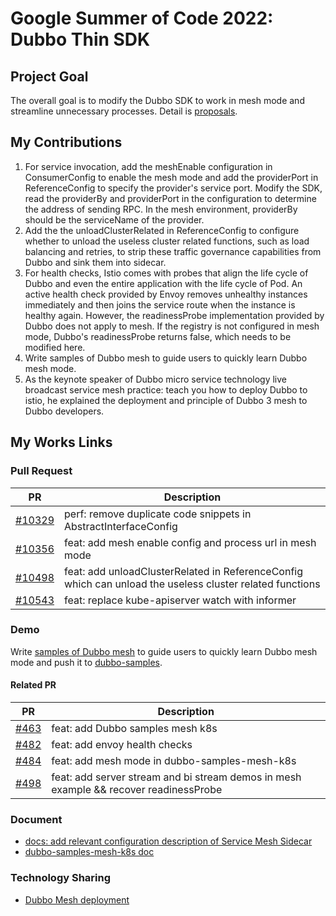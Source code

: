 # Google Summer of Code 2022: Dubbo Thin SDK

## Project Goal

The overall goal is to modify the Dubbo SDK to work in mesh mode and streamline unnecessary processes. Detail is [proposals](https://github.com/apache/dubbo-awesome/blob/master/proposals/D3.1-thinsdk-sidecar-mesh.md#background).

## My Contributions

1. For service invocation, add the meshEnable configuration in ConsumerConfig to enable the mesh mode and add the providerPort in ReferenceConfig to specify the provider's service port. Modify the SDK, read the providerBy and providerPort in the configuration to determine the address of sending RPC. In the mesh environment, providerBy should be the serviceName of the provider.
2. Add the the unloadClusterRelated in ReferenceConfig to configure whether to unload the useless cluster related functions, such as load balancing and retries, to strip these traffic governance capabilities from Dubbo and sink them into sidecar.
3. For health checks, Istio comes with probes that align the life cycle of Dubbo and even the entire application with the life cycle of Pod. An active health check provided by Envoy removes unhealthy instances immediately and then joins the service route when the instance is healthy again. However, the readinessProbe implementation provided by Dubbo does not apply to mesh. If the registry is not configured in mesh mode, Dubbo's readinessProbe returns false, which needs to be modified here. 
4. Write samples of Dubbo mesh to guide users to quickly learn Dubbo mesh mode.
5. As the keynote speaker of Dubbo micro service technology live broadcast service mesh practice: teach you how to deploy Dubbo to istio, he explained the deployment and principle of Dubbo 3 mesh to Dubbo developers.

## My Works Links

### Pull Request
|  PR   | Description  |
|  ----  | ----  |
| [#10329](https://github.com/apache/dubbo/pull/10329)  | perf: remove duplicate code snippets in AbstractInterfaceConfig |
| [#10356](https://github.com/apache/dubbo/pull/10356)  | feat: add mesh enable config and process url in mesh mode |
| [#10498](https://github.com/apache/dubbo/pull/10498)  | feat: add unloadClusterRelated in ReferenceConfig which can unload the useless cluster related functions |
| [#10543](https://github.com/apache/dubbo/pull/10543)  | feat: replace kube-apiserver watch with informer |

### Demo
Write [samples of Dubbo mesh](https://github.com/apache/dubbo-samples/tree/master/dubbo-samples-mesh-k8s) to guide users to quickly learn Dubbo mesh mode and push it to [dubbo-samples](https://github.com/apache/dubbo-samples).

#### Related PR
|  PR   | Description  |
|  ----  | ----  |
| [#463](https://github.com/apache/dubbo-samples/pull/463) | feat: add Dubbo samples mesh k8s |
| [#482](https://github.com/apache/dubbo-samples/pull/482) | feat: add envoy health checks |
| [#484](https://github.com/apache/dubbo-samples/pull/484) | feat: add mesh mode in dubbo-samples-mesh-k8s |
| [#498](https://github.com/apache/dubbo-samples/pull/498) | feat: add server stream and bi stream demos in mesh example && recover readinessProbe |

### Document
- [docs: add relevant configuration description of Service Mesh Sidecar](https://github.com/apache/dubbo-website/pull/1425)
- [dubbo-samples-mesh-k8s doc](https://github.com/apache/dubbo-samples/blob/master/dubbo-samples-mesh-k8s/README.md)

### Technology Sharing
- [Dubbo Mesh deployment](https://www.bilibili.com/video/BV1HV4y1x7A9?spm_id_from=333.999.0.0&vd_source=6668b7f3025d083b8b0b10851dd834a8)
